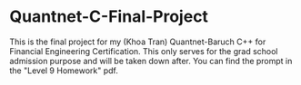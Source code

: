 # Quantnet-C-Final-Project
This is the final project for my (Khoa Tran) Quantnet-Baruch C++ for Financial Engineering Certification. This only serves for the grad school admission purpose and will be taken down after. You can find the prompt in the "Level 9 Homework" pdf.
